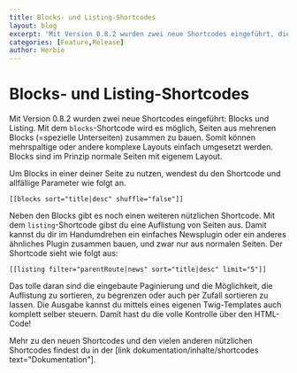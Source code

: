 ```yaml
---
title: Blocks- und Listing-Shortcodes
layout: blog
excerpt: 'Mit Version 0.8.2 wurden zwei neue Shortcodes eingeführt, die es in sich haben. Mit "Blocks" erstellst du komplexe Layouts und mit "Listings" Listendarstellungen beliebiger Seiten.' 
categories: [Feature,Release]
author: Herbie
---
```


# Blocks- und Listing-Shortcodes

Mit Version 0.8.2 wurden zwei neue Shortcodes eingeführt: Blocks und Listing. Mit dem `blocks`-Shortcode wird es 
möglich, Seiten aus mehrenen Blocks (=spezielle Unterseiten) zusammen zu bauen. Somit können mehrspaltige oder andere 
komplexe Layouts einfach umgesetzt werden. Blocks sind im Prinzip normale Seiten mit eigenem Layout.

Um Blocks in einer deiner Seite zu nutzen, wendest du den Shortcode und allfällige Parameter wie folgt an.

    [[blocks sort="title|desc" shuffle="false"]]
    
Neben den Blocks gibt es noch einen weiteren nützlichen Shortcode. Mit dem `listing`-Shortcode gibst du eine 
Auflistung von Seiten aus. Damit kannst du dir im Handumdrehen ein einfaches Newsplugin oder ein anderes ähnliches 
Plugin zusammen bauen, und zwar nur aus normalen Seiten. Der Shortcode sieht wie folgt aus:

    [[listing filter="parentRoute|news" sort="title|desc" limit="5"]]

Das tolle daran sind die eingebaute Paginierung und die Möglichkeit, die Auflistung zu sortieren, zu begrenzen oder auch 
per Zufall sortieren zu lassen. Die Ausgabe kannst du mittels eines eigenen Twig-Templates auch komplett selber steuern. 
Damit hast du die volle Kontrolle über den HTML-Code!

Mehr zu den neuen Shortcodes und den vielen anderen nützlichen Shortcodes findest du in der
[link dokumentation/inhalte/shortcodes text="Dokumentation"].
